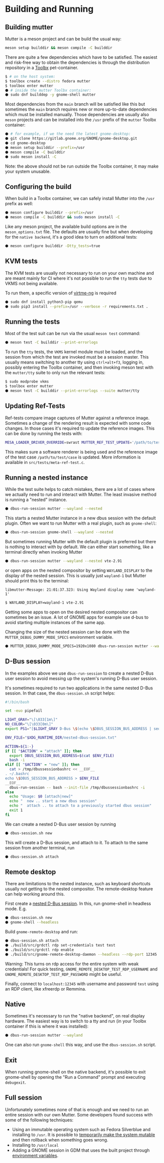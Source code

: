 # Building and Running

## Building mutter

Mutter is a meson project and can be build the usual way:
```sh
meson setup builddir && meson compile -C builddir
```

There are quite a few dependencies which have to be satisfied. The easiest and risk-free way to obtain the dependencies is through the distribution repository in a [Toolbx](https://containertoolbx.org/) pet-container.
```sh
$ # on the host system:
$ toolbox create --distro fedora mutter
$ toolbox enter mutter
⬢ # inside the mutter Toolbx container:
⬢ sudo dnf builddep -y gnome-shell mutter
```

Most dependencies from the `main` branch will be satisfied like this but sometimes the `main` branch requires new or more up-to-date dependencies which must be installed manually. Those dependencies are usually also `meson` projects and can be installed into the `/usr` prefix of the `mutter` Toolbx container:
```sh
⬢ # for example, if we the need the latest gnome-desktop:
⬢ git clone https://gitlab.gnome.org/GNOME/gnome-desktop.git
⬢ cd gnome-desktop
⬢ meson setup builddir --prefix=/usr
⬢ meson compile -C builddir
⬢ sudo meson install -C
```

Note: the above should not be run outside the Toolbx container, it may make your system unusable.

## Configuring the build

When build in a Toolbx container, we can safely install Mutter into the `/usr` prefix as well:
```sh
⬢ meson configure builddir --prefix=/usr
⬢ meson compile -C builddir && sudo meson install -C
```

Like any meson project, the available build options are in the `meson_options.txt` file. The defaults are usually fine but when developing for the `native backend`, it's a good idea to turn on additional tests:
```sh
⬢ meson configure builddir -Dtty_tests=true
```

## KVM tests

The KVM tests are usually not necessary to run on your own machine and are meant mainly for CI where it's not possible to run the `tty` tests due to VKMS not being available.

To run them, a specific version of [virtme-ng](https://github.com/arighi/virtme-ng) is required
```sh
⬢ sudo dnf install python3-pip qemu
⬢ sudo pip3 install --prefix=/usr --verbose -r requirements.txt .
```

## Running the tests

Most of the test suit can be run via the usual `meson test` command:
```sh
⬢ meson test -C builddir --print-errorlogs
```

To run the `tty` tests, the `VKMS` kernel module must be loaded, and the session from which the test are invoked must be a session master. This usually means switching to another tty using `ctrl+alt+f3`, logging in, possibly entering the Toolbx container, and then invoking meson test with the `mutter/tty` suite to only run the relevant tests:
```sh
$ sudo modprobe vkms
$ toolbox enter mutter
⬢ meson test -C builddir --print-errorlogs --suite mutter/tty
```

## Updating Ref-Tests

Ref-tests compare image captures of Mutter against a reference image. Sometimes a change of the rendering result is expected with some code changes. In those cases it's required to update the reference images. This can be done by running the tests with:
```sh
MESA_LOADER_DRIVER_OVERRIDE=swrast MUTTER_REF_TEST_UPDATE='/path/to/test/case'
```

This makes sure a software renderer is being used and the reference image of the test case `/path/to/test/case` is updated. More information is available in `src/tests/meta-ref-test.c`.

## Running a nested instance

While the test suite helps to catch mistakes, there are a lot of cases where we actually need to run and interact with Mutter. The least invasive method is running a "nested" instance.
```sh
⬢ dbus-run-session mutter --wayland --nested
```

This starts a nested Mutter instance in a new dbus session with the default plugin. Often we want to run Mutter with a real plugin, such as `gnome-shell`:
```sh
⬢ dbus-run-session gnome-shell --wayland --nested
```

But sometimes running Mutter with the default plugin is preferred but there is nothing to interact with by default. We can either start something, like a terminal directly when invoking Mutter
```sh
⬢ dbus-run-session mutter --wayland --nested vte-2.91
```

or open apps on the nested compositor by setting `WAYLAND_DISPLAY` to the display of the nested session. This is usually just `wayland-1` but Mutter should print this to the terminal:
```
libmutter-Message: 21:01:37.323: Using Wayland display name 'wayland-1'
```

```sh
$ WAYLAND_DISPLAY=wayland-1 vte-2.91
```

Getting some apps to open on the desired nested compositor can sometimes be an issue. A lot of GNOME apps for example use d-bus to avoid starting multiple instances of the same app.

Changing the size of the nested session can be done with the `MUTTER_DEBUG_DUMMY_MODE_SPECS` environment variable.
```sh
⬢ MUTTER_DEBUG_DUMMY_MODE_SPECS=1920x1080 dbus-run-session mutter --wayland --nested
```

## D-Bus session

In the examples above we use `dbus-run-session` to create a nested D-Bus user session to avoid messing up the system's running D-Bus user session.

It's sometimes required to run two applications in the same nested D-Bus session. In that case, the `dbus-session.sh` script helps:
```sh
#!/bin/bash

set -euo pipefail

LIGHT_GRAY="\[\033[1m\]"
NO_COLOR="\[\033[0m\]"
export PS1="[$LIGHT_GRAY D-Bus \$(echo \$DBUS_SESSION_BUS_ADDRESS | sed -e 's/.*guid=\([a-z0-9]\{4\}\).*$/\1/') $NO_COLOR][\u@\h \W]$ "

ENV_FILE="$XDG_RUNTIME_DIR/nested-dbus-session.txt"

ACTION=${1:-}
if [[ "$ACTION" = "attach" ]]; then
  export DBUS_SESSION_BUS_ADDRESS=$(cat $ENV_FILE)
  bash -i
elif [[ "$ACTION" = "new" ]]; then
  cat > /tmp/dbussessionbashrc << __EOF__
. ~/.bashrc
echo \$DBUS_SESSION_BUS_ADDRESS > $ENV_FILE
__EOF__
  dbus-run-session -- bash --init-file /tmp/dbussessionbashrc -i
else
  echo "Usage: $0 [attach|new]"
  echo "  new .. start a new dbus session"
  echo "  attach .. to attach to a previously started dbus session"
  exit 1
fi
```

We can create a nested D-Bus user session by running
```sh
⬢ dbus-session.sh new
```

This will create a D-Bus session, and attach to it. To attach to the same session from another terminal, run
```sh
⬢ dbus-session.sh attach
```

## Remote desktop

There are limitations to the nested instance, such as keyboard shortcuts usually not getting to the nested compositor. The remote-desktop feature can help working around this.

First create a [nested D-Bus session](#d-bus-session). In this, run gnome-shell in headless mode. E.g.
```sh
⬢ dbus-session.sh new
⬢ gnome-shell --headless
```

Build `gnome-remote-desktop` and run:
```sh
⬢ dbus-session.sh attach
⬢ ./build/src/grdctl rdp set-credentials test test
⬢ ./build/src/grdctl rdp enable
⬢ ./build/src/gnome-remote-desktop-daemon --headless --rdp-port 12345
```

Warning: This turns on rdp access for the entire system with weak credentials! For quick testing, `GNOME_REMOTE_DESKTOP_TEST_RDP_USERNAME` and `GNOME_REMOTE_DESKTOP_TEST_RDP_PASSWORD` might be useful.

Finally, connect to `localhost:12345` with username and password `test` using an RDP client, like xfreerdp or Remmina.

## Native

Sometimes it's necessary to run the "native backend", on real display hardware. The easiest way is to switch to a tty and run (in your Toolbx container if this is where it was installed):
```sh
⬢ dbus-run-session mutter --wayland
```

One can also run `gnome-shell` this way, and use the `dbus-session.sh` script.

## Exit

When running gnome-shell on the native backend, it's possible to exit gnome-shell by opening the "Run a Command" prompt and executing `debugexit`.

## Full session

Unfortunately sometimes none of that is enough and we need to run an entire session with our own Mutter. Some developers found success with some of the following techniques:
- Using an immutable operating system such as Fedora Silverblue and installing to `/usr`. It is possible to [temporarily make the system mutable](https://blog.sebastianwick.net/posts/silverblue-development-utils/) and then rollback when something goes wrong.
- Installing to `/usr/local`
- Adding a GNOME session in GDM that uses the built project through [environment variables](https://gitlab.gnome.org/GNOME/jhbuild/-/blob/master/examples/jhbuild-session?ref_type=heads).
